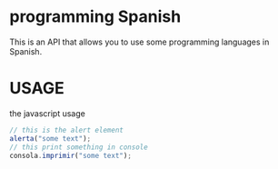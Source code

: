 # programming Spanish
This is an API that allows you to use some programming languages in Spanish.
# USAGE
the javascript usage
```javascript
// this is the alert element
alerta("some text");
// this print something in console
consola.imprimir("some text");
```
